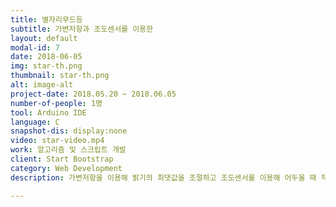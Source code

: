 ```yaml
---
title: 별자리무드등
subtitle: 가변저항과 조도센서를 이용한 
layout: default
modal-id: 7
date: 2018-06-05
img: star-th.png
thumbnail: star-th.png
alt: image-alt
project-date: 2018.05.20 ~ 2018.06.05
number-of-people: 1명
tool: Arduino IDE
language: C
snapshot-dis: display:none
video: star-video.mp4
work: 알고리즘 및 스크립트 개발
client: Start Bootstrap
category: Web Development
description: 가변저항을 이용해 밝기의 최댓값을 조절하고 조도센서를 이용해 어두울 때 작동하도록 한 무드등입니다. 별자리는 북두칠성입니다.

---
```

